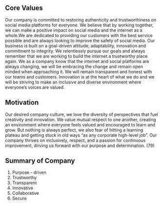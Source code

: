 ## Core Values
  Our company is committed to restoring authenticity and trustworthiness on social media platforms for everyone. We believe that by working together, we can make a positive impact on social media and the internet as a whole.We are dedicated to providing our customers with the best service possible and are always looking to improve the safety of social media.  Our business is built on a goal-driven attitude, adaptability, innovation and commitment to integrity. We relentlessly pursue our goals and always remember that we are working to build the internet a trustworthy place again. We as a company know that the internet and social platforms are always changing, we will be embracing the change and remain open minded when approaching it. We will remain transparent and honest with our teams and customers. Innovation is at the heart of what we do and we will be striving to make an inclusive and diverse environment where everyone’s voices are valued. 


## Motivation

Our desired company culture, we love the diversity of perspectives that fuel creativity and innovation. We value mutual respect to one another, creating an environment where everyone feels valued and encouraged to learn and grow. But nothing is always perfect, we also fear of hitting a learning plateau  and getting stuck in old ways “as any corporate high-level job”. Our company thrives on inclusively, respect, and a passion for continuous improvement, driving us forward with our purpose and determination. (79)

## Summary of Company

1. Purpose - driven 
2. Trustworthy 
3. Transparent 
4. Innovative 
5. Collaborative
6. Secure

